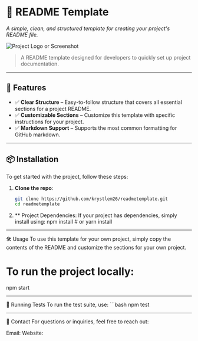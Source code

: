 # 🚀 README Template  
_A simple, clean, and structured template for creating your project's README file._

![Project Logo or Screenshot](image-url)  
> A README template designed for developers to quickly set up project documentation.

---

## 🌟 Features  
- ✅ **Clear Structure** – Easy-to-follow structure that covers all essential sections for a project README.  
- ✅ **Customizable Sections** – Customize this template with specific instructions for your project.  
- ✅ **Markdown Support** – Supports the most common formatting for GitHub markdown.

---

## 📦 Installation  
To get started with the project, follow these steps:  

1. **Clone the repo**:  
   ```bash
   git clone https://github.com/krystlem26/readmetemplate.git
   cd readmetemplate

2. ** Project Dependencies:
    If your project has dependencies, simply install using:
     npm install  # or yarn install

---

🛠 Usage
To use this template for your own project, simply copy the contents of the README and customize the sections for your own project.
# To run the project locally:
  npm start


---

🧪 Running Tests
To run the test suite, use:
    ```bash
     npm test

---
📢 Contact
For questions or inquiries, feel free to reach out:

Email: 
Website: 

